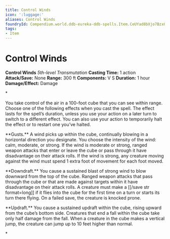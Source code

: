 ```yaml
---
title: Control Winds
icon: ':luggage:'
aliases: Control Winds
foundryId: Compendium.world.ddb-eureka-ddb-spells.Item.CeUYad8bXjo7BzxQ
tags:
- Item
---
```


# Control Winds

**Control Winds**
_5th-level Transmutation_
**Casting Time:** 1 action
**Attack/Save:** None
**Range:** 300 ft
**Components:** V S
**Duration:** 1 hour
**Damage/Effect:** Damage

*<p class="Core-Styles_Core-Body">You take control of the air in a 100-foot cube that you can see within range. Choose one of the following effects when you cast the spell. The effect lasts for the spell’s duration, unless you use your action on a later turn to switch to a different effect. You can also use your action to temporarily halt the effect or to restart one you’ve halted.</p>
<p class="Core-Styles_Core-Body">**<span class="Serif-Character-Style_Inline-Subhead-Serif">Gusts.</span>** A wind picks up within the cube, continually blowing in a horizontal direction you designate. You choose the intensity of the wind: calm, moderate, or strong. If the wind is moderate or strong, ranged weapon attacks that enter or leave the cube or pass through it have disadvantage on their attack rolls. If the wind is strong, any creature moving against the wind must spend 1 extra foot of movement for each foot moved.</p>
<p class="Core-Styles_Core-Body"><span class="Serif-Character-Style_Inline-Subhead-Serif">**Downdraft.** </span>You cause a sustained blast of strong wind to blow downward from the top of the cube. Ranged weapon attacks that pass through the cube or that are made against targets within it have disadvantage on their attack rolls. A creature must make a [[/save str format=long]] if it flies into the cube for the first time on a turn or starts its turn there flying. On a failed save, the creature is knocked prone.</p>
<p class="Core-Styles_Core-Body">**<span class="Serif-Character-Style_Inline-Subhead-Serif">Updraft.</span>** You cause a sustained updraft within the cube, rising upward from the cube’s bottom side. Creatures that end a fall within the cube take only half damage from the fall. When a creature in the cube makes a vertical jump, the creature can jump up to 10 feet higher than normal.</p>*